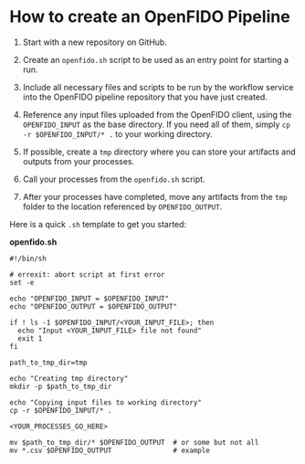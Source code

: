 # How to create an OpenFIDO Pipeline

1. Start with a new repository on GitHub.

2. Create an `openfido.sh` script to be used as an entry point for starting a run.

3. Include all necessary files and scripts to be run by the workflow service into the OpenFIDO pipeline repository that you have just created.

4. Reference any input files uploaded from the OpenFIDO client, using the `OPENFIDO_INPUT` as the base directory. If you need all of them, simply `cp -r $OPENFIDO_INPUT/* .` to your working directory.

5. If possible, create a `tmp` directory where you can store your artifacts and outputs from your processes.

6. Call your processes from the `openfido.sh` script.

7. After your processes have completed, move any artifacts from the `tmp` folder to the location referenced by `OPENFIDO_OUTPUT`.

Here is a quick `.sh` template to get you started:

**openfido.sh**

```
#!/bin/sh

# errexit: abort script at first error
set -e

echo "OPENFIDO_INPUT = $OPENFIDO_INPUT"
echo "OPENFIDO_OUTPUT = $OPENFIDO_OUTPUT"

if ! ls -1 $OPENFIDO_INPUT/<YOUR_INPUT_FILE>; then
  echo "Input <YOUR_INPUT_FILE> file not found"
  exit 1
fi

path_to_tmp_dir=tmp

echo "Creating tmp directory"
mkdir -p $path_to_tmp_dir

echo "Copying input files to working directory"
cp -r $OPENFIDO_INPUT/* .

<YOUR_PROCESSES_GO_HERE>

mv $path_to_tmp_dir/* $OPENFIDO_OUTPUT  # or some but not all
mv *.csv $OPENFIDO_OUTPUT               # example
```
